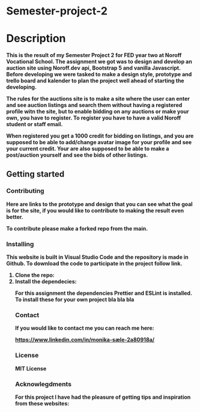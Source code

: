 # Semester-project-2
<h1>Description</h1>

<p><b>This is the result of my Semester Project 2 for FED year two at Noroff Vocational School.<b>
The assignment we got was to design and develop an auction site using Noroff.dev api, Bootstrap 5 and vanilla Javascript.
 Before developing we were tasked to make a design style, prototype and trello board and kalender to plan the project well ahead of starting the developing.

The rules for the auctions site is to make a site where the user can enter and see auction listings and search them without having a registered profile witn the site, but to enable bidding on any auctions or make your own, you have to register. To register you have to have a valid Noroff student or staff email.

When registered you get a 1000 credit for bidding on listings, and you are supposed to be able to add/change avatar image for your profile and see your current credit. Your are also supposed to be able to make a post/auction yourself and see the bids of other listings.</p>


<h2>Getting started</h2>

<h3>Contributing</h3>

<p>Here are links to the prototype and design that you can see what the goal is for the site, if you would like to contribute to making the result even better.

To contribute please make a forked repo from the main.</p>

<h3>Installing</h3>

<p>This website is built in Visual Studio Code and the repository is made in Github. To download the code to participate in the project follow link.</p>

<ol>
<li>Clone the repo:</li>

<li> Install the dependecies:</li>
<p>For this assignment the dependencies Prettier and ESLint is installed. To install these for your own project bla bla bla</p>

<h3>Contact</h3>
<p>If you would like to contact me you can reach me here:

https://www.linkedin.com/in/monika-sæle-2a80918a/</p>

<h3>License</h3>

<p>MIT License</p>

<h3>Acknowlegdments</h3>

<p>For this project I have had the pleasure of getting tips and inspiration from these websites:</p>